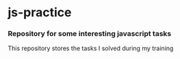 # js-practice
### Repository for some interesting javascript tasks
This repository stores the tasks I solved during my training
